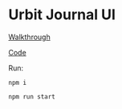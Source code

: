 # Urbit Journal UI

[Walkthrough](https://urbit.org/docs/userspace/full-stack)

[Code](https://github.com/urbit/docs-examples/tree/main/journal-app)

Run: 

`npm i`

`npm run start`